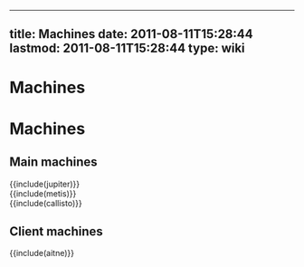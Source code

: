 
---
title: Machines
date: 2011-08-11T15:28:44
lastmod: 2011-08-11T15:28:44
type: wiki
---
Machines
========

Machines
========

Main machines
-------------

{{include(jupiter)}}\
{{include(metis)}}\
{{include(callisto)}}

Client machines
---------------

{{include(aitne)}}
